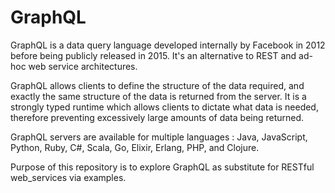 # GraphQL

GraphQL is a data query language developed internally by Facebook in 2012 before being publicly released in 2015. It's an alternative to REST and ad-hoc web service architectures.

GraphQL allows clients to define the structure of the data required, and exactly the same structure of the data is returned from the server. It is a strongly typed runtime which allows clients to dictate what data is needed, therefore preventing excessively large amounts of data being returned.

GraphQL servers are available for multiple languages : Java, JavaScript, Python, Ruby, C#, Scala, Go, Elixir, Erlang, PHP, and Clojure.

Purpose of this repository is to explore GraphQL as substitute for RESTful web_services via examples.
